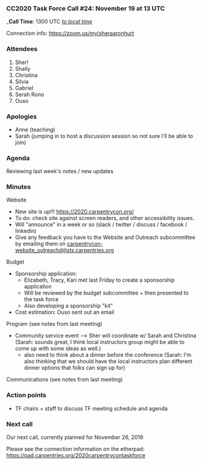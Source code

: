 
### CC2020 Task Force Call #24: November 19 at 13 UTC

_**Call Time**: 1300 UTC
_[to local time](https://www.timeanddate.com/worldclock/fixedtime.html?msg=CC2020+Task+Force+Call+%2324&iso=20191119T17&p1=170&ah=1)_

Connection info: https://zoom.us/my/sheraaronhurt

### Attendees

1. Sher!
1. Shaily
1. Christina
1. Silvia
1. Gabriel
1. Serah Rono
1. Ouso

### Apologies

- Anne (teaching)
- Sarah (jumping in to host a discussion session so not sure I'll be able to join)

### Agenda

Reviewing last week's notes / new updates

### Minutes

Website

- New site is up!!!  https://2020.carpentrycon.org/ 
- To do: check site against screen readers, and other accessibility issues. 
- Will "announce" in a week or so (slack / twitter / discuss / facebook / linkedin)
- Give any feedback you have to the Website and Outreach subcommittee by emailing them on carpentrycon-website_outreach@lists.carpentries.org 

Budget

- Sponsorship application: 
    - Elizabeth, Tracy, Kari met last Friday to create a sponsorship application
    - Will be reviewed by the budget subcommittee + then presented to the task force
    - Also developing a sponsorship "kit"
- Cost estimation: 
    Ouso sent out an email

Program (see notes from last meeting)
- Community service event --> Sher will coordinate w/ Sarah and Christina (Sarah: sounds great, I think local instructors group might be able to come up with some ideas as well.)
    - also need to think about a dinner before the conference (Sarah: I'm also thinking that we should have the local instructors plan different dinner options that folks can sign up for)

Communications (see notes from last meeting)

### Action points

  - TF chairs + staff to discuss TF meeting schedule and agenda

### Next call

Our next call, currently planned for November 26, 2019

Please see the connection information on the etherpad: https://pad.carpentries.org/2020carpentrycontaskforce

